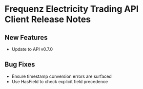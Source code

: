 # Frequenz Electricity Trading API Client Release Notes

## New Features

- Update to API v0.7.0

## Bug Fixes

- Ensure timestamp conversion errors are surfaced
- Use HasField to check explicit field precedence

